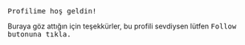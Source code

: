 <kbd> Profilime <kbd> hoş geldin!

Buraya göz attığın için teşekkürler, bu profili sevdiysen lütfen <kbd> Follow <kbd> butonuna tıkla.
